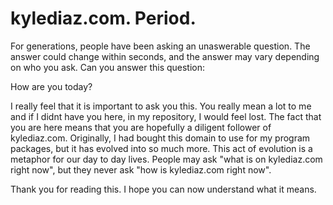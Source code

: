# kylediaz.com. Period.
For generations, people have been asking an unaswerable question. The answer could change within seconds, and the answer may vary depending on who you ask.
Can you answer this question:

How are you today?

I really feel that it is important to ask you this. You really mean a lot to me and if I didnt have you here, in my repository, I would feel lost. The fact that you are here means that you are hopefully a diligent follower of kylediaz.com. Originally, I had bought this domain to use for my program packages, but it has evolved into so much more. This act of evolution is a metaphor for our day to day lives. People may ask "what is on kylediaz.com right now", but they never ask "how is kylediaz.com right now".

Thank you for reading this. I hope you can now understand what it means.